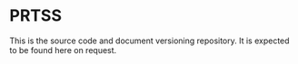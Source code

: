 # PRTSS
This is the source code and document versioning repository. It is expected to be found here on request.

